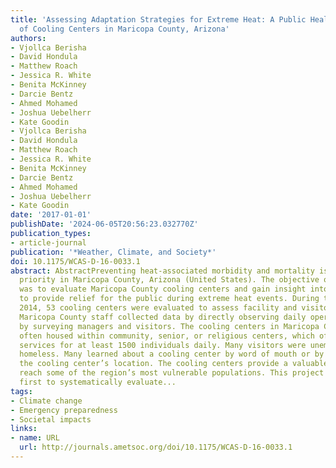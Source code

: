 ```yaml
---
title: 'Assessing Adaptation Strategies for Extreme Heat: A Public Health Evaluation
  of Cooling Centers in Maricopa County, Arizona'
authors:
- Vjollca Berisha
- David Hondula
- Matthew Roach
- Jessica R. White
- Benita McKinney
- Darcie Bentz
- Ahmed Mohamed
- Joshua Uebelherr
- Kate Goodin
- Vjollca Berisha
- David Hondula
- Matthew Roach
- Jessica R. White
- Benita McKinney
- Darcie Bentz
- Ahmed Mohamed
- Joshua Uebelherr
- Kate Goodin
date: '2017-01-01'
publishDate: '2024-06-05T20:56:23.032770Z'
publication_types:
- article-journal
publication: '*Weather, Climate, and Society*'
doi: 10.1175/WCAS-D-16-0033.1
abstract: AbstractPreventing heat-associated morbidity and mortality is a public health
  priority in Maricopa County, Arizona (United States). The objective of this project
  was to evaluate Maricopa County cooling centers and gain insight into their capacity
  to provide relief for the public during extreme heat events. During the summer of
  2014, 53 cooling centers were evaluated to assess facility and visitor characteristics.
  Maricopa County staff collected data by directly observing daily operations and
  by surveying managers and visitors. The cooling centers in Maricopa County were
  often housed within community, senior, or religious centers, which offered various
  services for at least 1500 individuals daily. Many visitors were unemployed and/or
  homeless. Many learned about a cooling center by word of mouth or by having seen
  the cooling center’s location. The cooling centers provide a valuable service and
  reach some of the region’s most vulnerable populations. This project is among the
  first to systematically evaluate...
tags:
- Climate change
- Emergency preparedness
- Societal impacts
links:
- name: URL
  url: http://journals.ametsoc.org/doi/10.1175/WCAS-D-16-0033.1
---
```

